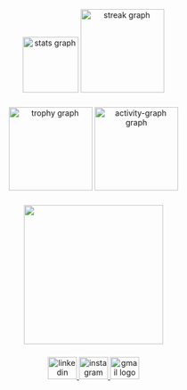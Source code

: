 <div align="center">
  <img src="https://github-readme-stats.vercel.app/api?username=sandeep-rnj&hide_title=false&hide_rank=false&show_icons=true&include_all_commits=true&count_private=true&disable_animations=false&theme=codeSTACKr&locale=en&hide_border=false&order=1" height="100" alt="stats graph"  />
  <img src="https://streak-stats.demolab.com?user=sandeep-rnj&locale=en&mode=daily&theme=rose_pine&hide_border=false&border_radius=5&order=3" height="150" alt="streak graph"  />
</div>

###

<div align="center">
  <img src="https://github-profile-trophy.vercel.app?username=sandeep-rnj&theme=matrix&column=1&row=1&margin-w=0&margin-h=8&no-bg=true&no-frame=true&order=4" height="150" alt="trophy graph"  />
  <img src="https://github-readme-activity-graph.vercel.app/graph?username=sandeep-rnj&radius=17&theme=modern-lilac&area=true&order=5&hide_border=true&hide_title=false&point=#bb3429&line=#bb3429" height="150" alt="activity-graph graph"  />
</div>

###

<div align="center">
  <img height="250" src="https://media1.giphy.com/media/v1.Y2lkPTc5MGI3NjExa3piZWhja3IzZXY5d2dmbjBsNzRzbmo0aXVzeWp3ZjlkcXMzOG4xYyZlcD12MV9naWZzX3NlYXJjaCZjdD1n/ypumB0bzsADqo/giphy.webp"  />
</div>

###

<div align="center">
  <a href="https://www.linkedin.com/in/sandeep-rnj/" target="_blank">
    <img src="https://raw.githubusercontent.com/maurodesouza/profile-readme-generator/master/src/assets/icons/social/linkedin/default.svg" width="52" height="40" alt="linkedin logo"  />
  </a>
  <a href="https://www.instagram.com/sandeep.rnj/" target="_blank">
    <img src="https://raw.githubusercontent.com/maurodesouza/profile-readme-generator/master/src/assets/icons/social/instagram/default.svg" width="52" height="40" alt="instagram logo"  />
  </a>
  <a href="https://mail.google.com/mail/u/0/?tab=rm&ogbl#inbox" target="_blank">
    <img src="https://raw.githubusercontent.com/maurodesouza/profile-readme-generator/master/src/assets/icons/social/gmail/default.svg" width="52" height="40" alt="gmail logo"  />
  </a>
</div>

###
